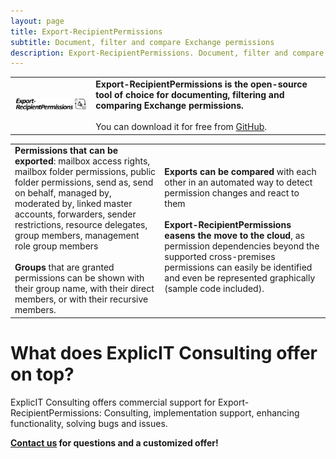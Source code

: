 ```yaml
---
layout: page
title: Export-RecipientPermissions
subtitle: Document, filter and compare Exchange permissions
description: Export-RecipientPermissions. Document, filter and compare Exchange permissions. Export-RecipientPermissions is the open-source tool of choice for documenting, filtering and comparing Exchange permissions.
---
```

<table>
  <tr>
    <td><img src="/assets/images/Export-RecipientPermissions.png" width="400"></td>
    <td><strong>Export-RecipientPermissions is the open-source tool of choice for documenting, filtering and comparing Exchange permissions.</strong><br><br>You can download it for free from <a href="https://github.com/GruberMarkus/Export-RecipientPermissions">GitHub</a>.</td>
  </tr>
</table>

<table>
  <tr>
    <td><strong>Permissions that can be exported</strong>: mailbox access rights, mailbox folder permissions, public folder permissions, send as, send on behalf, managed by, moderated by, linked master accounts, forwarders, sender restrictions, resource delegates, group members, management role group members<br><br><strong>Groups</strong> that are granted permissions can be shown with their group name, with their direct members, or with their recursive members.
    </td>
    <td><strong>Exports can be compared</strong> with each other in an automated way to detect permission changes and react to them<br><br><strong>Export-RecipientPermissions easens the move to the cloud</strong>, as permission dependencies beyond the supported cross-premises permissions can easily be identified and even be represented graphically (sample code included).
    </td>
  </tr>
</table>

# What does ExplicIT Consulting offer on top?
ExplicIT Consulting offers commercial support for Export-RecipientPermissions: Consulting, implementation support, enhancing functionality, solving bugs and issues.

**[Contact us](mailto:welcome@explicitconsulting.at) for questions and a customized offer!**